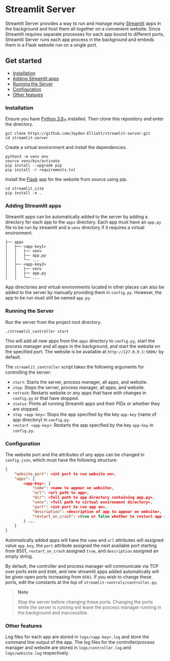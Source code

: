 # Streamlit Server  <!-- omit from toc -->

Streamlit Server provides a way to run and manage many [Streamlit](https://streamlit.io/) apps in the background and host them all together on a convenient website. Since Streamlit requires separate processes for each app bound to different ports, Streamlit Server runs each app process in the background and embeds them in a Flask website run on a single port.


## Get started  <!-- omit from toc -->

- [Installation](#installation)
- [Adding Streamlit apps](#adding-streamlit-apps)
- [Running the Server](#running-the-server)
- [Configuration](#configuration)
- [Other features](#other-features)

### Installation

Ensure you have [Python 3.8+](https://www.python.org/downloads/) installed. Then clone this repository and enter the directory.
    
```shell
git clone https://github.com/Jayden-Elliott/streamlit-server.git
cd streamlit-server
```

Create a virtual environment and install the dependencies.

```shell
python3 -m venv env
source venv/bin/activate
pip install --upgrade pip
pip install -r requirements.txt
```

Install the [Flask](https://github.com/pallets/flask) app for the website from source using pip.

```shell
cd streamlit_site
pip install -e .
```

### Adding Streamlit apps

Streamlit apps can be automatically added to the server by adding a directory for each app to the `apps` directory. Each app must have an `app.py` file to be run by streamlit and a `venv` directory if it requires a virtual environment.

```
├── apps
│   ├── <app-key1>
│   │   ├── venv
│   │   ├── app.py
│   │   └── ...
│   ├── <app-key2>
│   │   ├── venv
│   │   ├── app.py
│   │   └── ...   
```

App directories and virtual environments located in other places can also be added to the server by manually providing them in `config.py`. However, the app to be run must still be named `app.py`.

### Running the Server

Run the server from the project root directory.

```shell
./streamlit_controller start
```
This will add all new apps from the `apps` directory to `config.py`, start the process manager and all apps in the background, and start the website on the specified port. The website is be available at `http://127.0.0.1:5000/` by default.

The `streamlit_controller` script takes the following arguments for controlling the server:

* `start`: Starts the server, process manager, all apps, and website.
* `stop`: Stops the server, process manager, all apps, and website.
* `refresh`: Restarts website or any apps that have with changes in `config.py` or that have stopped.
* `status`: Prints all running Streamlit apps and their PIDs or whether they are stopped.
* `stop <app-key>`: Stops the app specified by the key `app-key` (name of app directory) in `config.py`.
* `restart <app-key>`: Restarts the app specified by the key `app-key` in `config.py`.

### Configuration

The website port and the attributes of any apps can be changed in `config.json`, which must have the following structure:


```json
{
    "website_port": <int port to run website on>,
    "apps": {
        <app-key>: {
            "name": <name to appear on website>,
            "url": <url path to app>,
            "dir": <full path to app directory containing app.py>,
            "venv": <full path to virtual environment directory>,
            "port": <int port to run app on>,
            "description": <description of app to appear on website>,
            "restart_on_crash": <true or false whether to restart app if it crashes>
        } ...
    }
}
```

Automatically added apps will have the `name` and `url` attributes will assigned value `app_key`, the `port` attribute assigned the next available port starting from 8501, `restart_on_crash` assigned `true`, and `description` assigned an empty string.

By default, the controller and process manager will communicate via TCP over ports `8499` and `8500`, and new streamlit apps added automatically will be given open ports increasing from `8501`. If you wish to change these ports, edit the constants at the top of `streamlit-controls/controller.py`. 

> **Note**
> 
> Stop the server before changing these ports. Changing the ports while the server is running will leave the process manager running in the background and inaccessible.

### Other features

Log files for each app are stored in `logs/<app-key>.log` and store the command line output of the app. The log files for the controller/process manager and website are stored in `logs/controller.log` and `logs/website.log` respectively.
